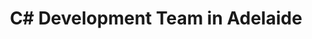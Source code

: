 ---
title: C# Development Team in Adelaide
permalink: /landings/locations/adelaide/developer/c-
technology: C#
location: Adelaide
---